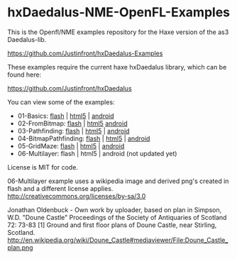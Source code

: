 hxDaedalus-NME-OpenFL-Examples
==============================

This is the Openfl/NME examples repository for the Haxe version of the as3 Daedalus-lib.


https://github.com/Justinfront/hxDaedalus-Examples

These examples require the current haxe hxDaedalus library, which can be found here:

https://github.com/Justinfront/hxDaedalus

You can view some of the examples:

 - 01-Basics: [flash](https://rawgit.com/Justinfront/hxDaedalus-NME-OpenFL-Examples/master/hxDaedalus-NME-OpenFL-Examples/01-Basics/bin/flash/bin/Basics.swf) | 
 [html5](https://rawgit.com/Justinfront/hxDaedalus-NME-OpenFL-Examples/master/hxDaedalus-NME-OpenFL-Examples/01-Basics/bin/html5/bin/index.html) | 
 [android](https://rawgit.com/Justinfront/hxDaedalus-NME-OpenFL-Examples/master/hxDaedalus-NME-OpenFL-Examples/01-Basics/bin/android/bin/bin/Basics-debug.apk)
 - 02-FromBitmap: [flash](https://rawgit.com/Justinfront/hxDaedalus-NME-OpenFL-Examples/master/hxDaedalus-NME-OpenFL-Examples/02-FromBitmap/bin/flash/bin/FromBitmap.swf) | 
 [html5](https://rawgit.com/Justinfront/hxDaedalus-NME-OpenFL-Examples/master/hxDaedalus-NME-OpenFL-Examples/02-FromBitmap/bin/html5/bin/index.html)
 [android](https://rawgit.com/Justinfront/hxDaedalus-NME-OpenFL-Examples/master/hxDaedalus-NME-OpenFL-Examples/02-FromBitmap/bin/android/bin/bin/FromBitmap-debug.apk)
 - 03-Pathfinding: [flash](https://rawgit.com/Justinfront/hxDaedalus-NME-OpenFL-Examples/master/hxDaedalus-NME-OpenFL-Examples/03-Pathfinding/bin/flash/bin/Pathfinding.swf) | 
 [html5](https://rawgit.com/Justinfront/hxDaedalus-NME-OpenFL-Examples/master/hxDaedalus-NME-OpenFL-Examples/03-Pathfinding/bin/html5/bin/index.html) | 
 [android](https://rawgit.com/Justinfront/hxDaedalus-NME-OpenFL-Examples/master/hxDaedalus-NME-OpenFL-Examples/03-Pathfinding/bin/android/bin/bin/Pathfinding-debug.apk)
 - 04-BitmapPathfinding: [flash](https://rawgit.com/Justinfront/hxDaedalus-NME-OpenFL-Examples/master/hxDaedalus-NME-OpenFL-Examples/04-BitmapPathfinding/bin/flash/bin/BitmapPathfinding.swf) | 
 [html5](https://rawgit.com/Justinfront/hxDaedalus-NME-OpenFL-Examples/master/hxDaedalus-NME-OpenFL-Examples/04-BitmapPathfinding/bin/html5/bin/index.html) | 
 [android](https://rawgit.com/Justinfront/hxDaedalus-NME-OpenFL-Examples/master/hxDaedalus-NME-OpenFL-Examples/04-BitmapPathfinding/bin/android/bin/bin/BitmapPathfinding-debug.apk)
 - 05-GridMaze: [flash](https://rawgit.com/Justinfront/hxDaedalus-NME-OpenFL-Examples/master/hxDaedalus-NME-OpenFL-Examples/05-GridMaze/bin/flash/bin/GridMaze.swf) | 
 [html5](https://rawgit.com/Justinfront/hxDaedalus-NME-OpenFL-Examples/master/hxDaedalus-NME-OpenFL-Examples/05-GridMaze/bin/html5/bin/index.html) | 
 [android](https://rawgit.com/Justinfront/hxDaedalus-NME-OpenFL-Examples/master/hxDaedalus-NME-OpenFL-Examples/05-GridMaze/bin/android/bin/bin/GridMaze-debug.apk)
 - 06-Multilayer: flash | html5 | android (not updated yet)

 
License is MIT for code.


06-Multilayer example uses a wikipedia image and derived png's created in flash and a different license applies.
http://creativecommons.org/licenses/by-sa/3.0

Jonathan Oldenbuck - Own work by uploader, based on plan in Simpson, W.D. "Doune Castle" Proceedings of the Society of Antiquaries of Scotland 72: 73-83 [1]
Ground and first floor plans of Doune Castle, near Stirling, Scotland.
http://en.wikipedia.org/wiki/Doune_Castle#mediaviewer/File:Doune_Castle_plan.png
